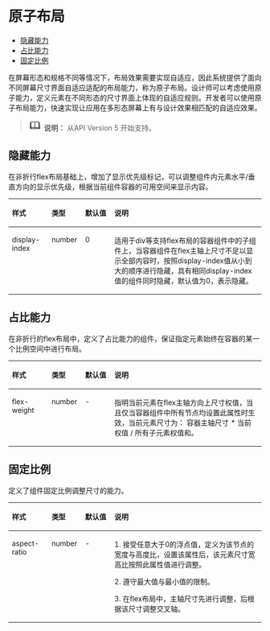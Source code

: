 # 原子布局<a name="ZH-CN_TOPIC_0000001209252159"></a>

-   [隐藏能力](#zh-cn_topic_0000001127125020_section0441154013284)
-   [占比能力](#zh-cn_topic_0000001127125020_section13725752194418)
-   [固定比例](#zh-cn_topic_0000001127125020_section922215811557)

在屏幕形态和规格不同等情况下，布局效果需要实现自适应，因此系统提供了面向不同屏幕尺寸界面自适应适配的布局能力，称为原子布局。设计师可以考虑使用原子能力，定义元素在不同形态的尺寸界面上体现的自适应规则。开发者可以使用原子布局能力，快速实现让应用在多形态屏幕上有与设计效果相匹配的自适应效果。

>![](../../public_sys-resources/icon-note.gif) **说明：** 
>从API Version 5 开始支持。

## 隐藏能力<a name="zh-cn_topic_0000001127125020_section0441154013284"></a>

在非折行flex布局基础上，增加了显示优先级标记，可以调整组件内元素水平/垂直方向的显示优先级，根据当前组件容器的可用空间来显示内容。

<a name="zh-cn_topic_0000001127125020_table14323142291413"></a>
<table><thead align="left"><tr id="zh-cn_topic_0000001127125020_row232317223144"><th class="cellrowborder" valign="top" width="15.65%" id="mcps1.1.5.1.1"><p id="zh-cn_topic_0000001127125020_p85051811127"><a name="zh-cn_topic_0000001127125020_p85051811127"></a><a name="zh-cn_topic_0000001127125020_p85051811127"></a>样式</p>
</th>
<th class="cellrowborder" valign="top" width="13.270000000000001%" id="mcps1.1.5.1.2"><p id="zh-cn_topic_0000001127125020_p2505915217"><a name="zh-cn_topic_0000001127125020_p2505915217"></a><a name="zh-cn_topic_0000001127125020_p2505915217"></a>类型</p>
</th>
<th class="cellrowborder" valign="top" width="11.58%" id="mcps1.1.5.1.3"><p id="zh-cn_topic_0000001127125020_p8654516123719"><a name="zh-cn_topic_0000001127125020_p8654516123719"></a><a name="zh-cn_topic_0000001127125020_p8654516123719"></a>默认值</p>
</th>
<th class="cellrowborder" valign="top" width="59.5%" id="mcps1.1.5.1.4"><p id="zh-cn_topic_0000001127125020_p75054112213"><a name="zh-cn_topic_0000001127125020_p75054112213"></a><a name="zh-cn_topic_0000001127125020_p75054112213"></a>说明</p>
</th>
</tr>
</thead>
<tbody><tr id="zh-cn_topic_0000001127125020_row23236222143"><td class="cellrowborder" valign="top" width="15.65%" headers="mcps1.1.5.1.1 "><p id="zh-cn_topic_0000001127125020_p1950519112213"><a name="zh-cn_topic_0000001127125020_p1950519112213"></a><a name="zh-cn_topic_0000001127125020_p1950519112213"></a>display-index</p>
</td>
<td class="cellrowborder" valign="top" width="13.270000000000001%" headers="mcps1.1.5.1.2 "><p id="zh-cn_topic_0000001127125020_p65059111213"><a name="zh-cn_topic_0000001127125020_p65059111213"></a><a name="zh-cn_topic_0000001127125020_p65059111213"></a>number</p>
</td>
<td class="cellrowborder" valign="top" width="11.58%" headers="mcps1.1.5.1.3 "><p id="zh-cn_topic_0000001127125020_p166547162374"><a name="zh-cn_topic_0000001127125020_p166547162374"></a><a name="zh-cn_topic_0000001127125020_p166547162374"></a>0</p>
</td>
<td class="cellrowborder" valign="top" width="59.5%" headers="mcps1.1.5.1.4 "><p id="zh-cn_topic_0000001127125020_p3505181129"><a name="zh-cn_topic_0000001127125020_p3505181129"></a><a name="zh-cn_topic_0000001127125020_p3505181129"></a>适用于div等支持flex布局的容器组件中的子组件上，当容器组件在flex主轴上尺寸不足以显示全部内容时，按照display-index值从小到大的顺序进行隐藏，具有相同display-index值的组件同时隐藏，默认值为0，表示隐藏。</p>
</td>
</tr>
</tbody>
</table>

## 占比能力<a name="zh-cn_topic_0000001127125020_section13725752194418"></a>

在非折行的flex布局中，定义了占比能力的组件，保证指定元素始终在容器的某一个比例空间中进行布局。

<a name="zh-cn_topic_0000001127125020_table337121117522"></a>
<table><thead align="left"><tr id="zh-cn_topic_0000001127125020_row9371811155218"><th class="cellrowborder" valign="top" width="15.65%" id="mcps1.1.5.1.1"><p id="zh-cn_topic_0000001127125020_p173711311175216"><a name="zh-cn_topic_0000001127125020_p173711311175216"></a><a name="zh-cn_topic_0000001127125020_p173711311175216"></a>样式</p>
</th>
<th class="cellrowborder" valign="top" width="13.270000000000001%" id="mcps1.1.5.1.2"><p id="zh-cn_topic_0000001127125020_p6371111119529"><a name="zh-cn_topic_0000001127125020_p6371111119529"></a><a name="zh-cn_topic_0000001127125020_p6371111119529"></a>类型</p>
</th>
<th class="cellrowborder" valign="top" width="11.58%" id="mcps1.1.5.1.3"><p id="zh-cn_topic_0000001127125020_p337181145211"><a name="zh-cn_topic_0000001127125020_p337181145211"></a><a name="zh-cn_topic_0000001127125020_p337181145211"></a>默认值</p>
</th>
<th class="cellrowborder" valign="top" width="59.5%" id="mcps1.1.5.1.4"><p id="zh-cn_topic_0000001127125020_p33711211145213"><a name="zh-cn_topic_0000001127125020_p33711211145213"></a><a name="zh-cn_topic_0000001127125020_p33711211145213"></a>说明</p>
</th>
</tr>
</thead>
<tbody><tr id="zh-cn_topic_0000001127125020_row1237118111527"><td class="cellrowborder" valign="top" width="15.65%" headers="mcps1.1.5.1.1 "><p id="zh-cn_topic_0000001127125020_p17371711195218"><a name="zh-cn_topic_0000001127125020_p17371711195218"></a><a name="zh-cn_topic_0000001127125020_p17371711195218"></a>flex-weight</p>
</td>
<td class="cellrowborder" valign="top" width="13.270000000000001%" headers="mcps1.1.5.1.2 "><p id="zh-cn_topic_0000001127125020_p737191112523"><a name="zh-cn_topic_0000001127125020_p737191112523"></a><a name="zh-cn_topic_0000001127125020_p737191112523"></a>number</p>
</td>
<td class="cellrowborder" valign="top" width="11.58%" headers="mcps1.1.5.1.3 "><p id="zh-cn_topic_0000001127125020_p83711511205218"><a name="zh-cn_topic_0000001127125020_p83711511205218"></a><a name="zh-cn_topic_0000001127125020_p83711511205218"></a>-</p>
</td>
<td class="cellrowborder" valign="top" width="59.5%" headers="mcps1.1.5.1.4 "><p id="zh-cn_topic_0000001127125020_p337111112521"><a name="zh-cn_topic_0000001127125020_p337111112521"></a><a name="zh-cn_topic_0000001127125020_p337111112521"></a>指明当前元素在flex主轴方向上尺寸权值，当且仅当容器组件中所有节点均设置此属性时生效，当前元素尺寸为： 容器主轴尺寸 * 当前权值 / 所有子元素权值和。</p>
</td>
</tr>
</tbody>
</table>

## 固定比例<a name="zh-cn_topic_0000001127125020_section922215811557"></a>

定义了组件固定比例调整尺寸的能力。

<a name="zh-cn_topic_0000001127125020_table1077611191734"></a>
<table><thead align="left"><tr id="zh-cn_topic_0000001127125020_row377618191536"><th class="cellrowborder" valign="top" width="15.65%" id="mcps1.1.5.1.1"><p id="zh-cn_topic_0000001127125020_p1776101916316"><a name="zh-cn_topic_0000001127125020_p1776101916316"></a><a name="zh-cn_topic_0000001127125020_p1776101916316"></a>样式</p>
</th>
<th class="cellrowborder" valign="top" width="13.270000000000001%" id="mcps1.1.5.1.2"><p id="zh-cn_topic_0000001127125020_p277618191233"><a name="zh-cn_topic_0000001127125020_p277618191233"></a><a name="zh-cn_topic_0000001127125020_p277618191233"></a>类型</p>
</th>
<th class="cellrowborder" valign="top" width="11.58%" id="mcps1.1.5.1.3"><p id="zh-cn_topic_0000001127125020_p57762194318"><a name="zh-cn_topic_0000001127125020_p57762194318"></a><a name="zh-cn_topic_0000001127125020_p57762194318"></a>默认值</p>
</th>
<th class="cellrowborder" valign="top" width="59.5%" id="mcps1.1.5.1.4"><p id="zh-cn_topic_0000001127125020_p2776151915313"><a name="zh-cn_topic_0000001127125020_p2776151915313"></a><a name="zh-cn_topic_0000001127125020_p2776151915313"></a>说明</p>
</th>
</tr>
</thead>
<tbody><tr id="zh-cn_topic_0000001127125020_row67761119233"><td class="cellrowborder" valign="top" width="15.65%" headers="mcps1.1.5.1.1 "><p id="zh-cn_topic_0000001127125020_p10776181914317"><a name="zh-cn_topic_0000001127125020_p10776181914317"></a><a name="zh-cn_topic_0000001127125020_p10776181914317"></a>aspect-ratio</p>
</td>
<td class="cellrowborder" valign="top" width="13.270000000000001%" headers="mcps1.1.5.1.2 "><p id="zh-cn_topic_0000001127125020_p57762019636"><a name="zh-cn_topic_0000001127125020_p57762019636"></a><a name="zh-cn_topic_0000001127125020_p57762019636"></a>number</p>
</td>
<td class="cellrowborder" valign="top" width="11.58%" headers="mcps1.1.5.1.3 "><p id="zh-cn_topic_0000001127125020_p1777613191935"><a name="zh-cn_topic_0000001127125020_p1777613191935"></a><a name="zh-cn_topic_0000001127125020_p1777613191935"></a>-</p>
</td>
<td class="cellrowborder" valign="top" width="59.5%" headers="mcps1.1.5.1.4 "><p id="zh-cn_topic_0000001127125020_p12776121918313"><a name="zh-cn_topic_0000001127125020_p12776121918313"></a><a name="zh-cn_topic_0000001127125020_p12776121918313"></a>1. 接受任意大于0的浮点值，定义为该节点的宽度与高度比，设置该属性后，该元素尺寸宽高比按照此属性值进行调整。</p>
<p id="zh-cn_topic_0000001127125020_p3793145491117"><a name="zh-cn_topic_0000001127125020_p3793145491117"></a><a name="zh-cn_topic_0000001127125020_p3793145491117"></a>2. 遵守最大值与最小值的限制。</p>
<p id="zh-cn_topic_0000001127125020_p15216164731415"><a name="zh-cn_topic_0000001127125020_p15216164731415"></a><a name="zh-cn_topic_0000001127125020_p15216164731415"></a>3. 在flex布局中，主轴尺寸先进行调整，后根据该尺寸调整交叉轴。</p>
</td>
</tr>
</tbody>
</table>

